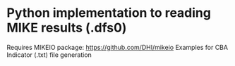# Python implementation to reading MIKE results (.dfs0)
Requires MIKEIO package: https://github.com/DHI/mikeio
Examples for CBA Indicator (.txt) file generation
